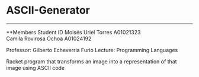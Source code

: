 # ASCII-Generator
---


**Members                       Student ID
  Moisés Uriel Torres           A01021323   
  Camila Rovirosa Ochoa         A01024192




Professor: Gilberto Echeverria Furio
Lecture: Programming Languages

Racket program that transforms an image into a representation of that image using ASCII code
